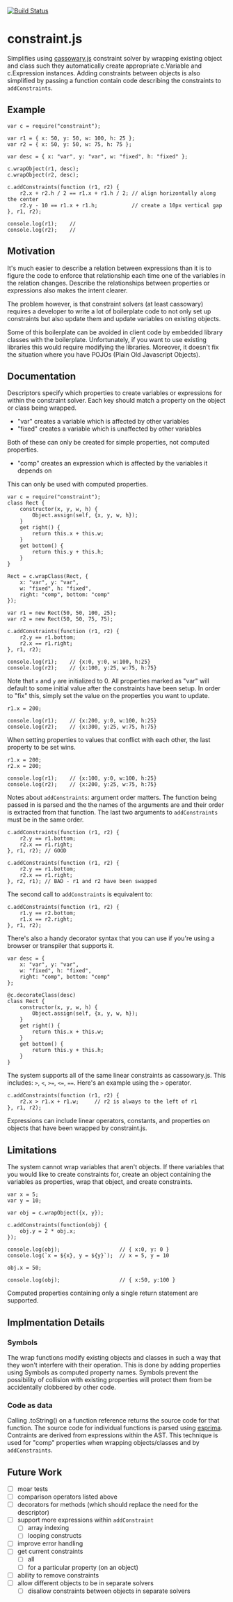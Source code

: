 [![Build Status](https://travis-ci.org/kevinb7/constraint.js.svg?branch=master)](https://travis-ci.org/kevinb7/constraint.js)
# constraint.js

Simplifies using [cassowary.js](https://github.com/slightlyoff/cassowary.js/)
constraint solver by wrapping existing object and class such they automatically 
create appropriate c.Variable and c.Expression instances.  Adding constraints 
between objects is also simplified by passing a function contain code describing 
the constraints to ```addConstraints```.

## Example
    var c = require("constraint");
    
    var r1 = { x: 50, y: 50, w: 100, h: 25 };
    var r2 = { x: 50, y: 50, w: 75, h: 75 };
    
    var desc = { x: "var", y: "var", w: "fixed", h: "fixed" };
    
    c.wrapObject(r1, desc);
    c.wrapObject(r2, desc);
    
    c.addConstraints(function (r1, r2) {
        r2.x + r2.h / 2 == r1.x + r1.h / 2; // align horizontally along the center
        r2.y - 10 == r1.x + r1.h;           // create a 10px vertical gap
    }, r1, r2);
        
    console.log(r1);    // 
    console.log(r2);    //

## Motivation

It's much easier to describe a relation between expressions than it is to 
figure the code to enforce that relationship each time one of the variables in 
the relation changes.  Describe the relationships between properties or 
expressions also makes the intent clearer.

The problem however, is that constraint solvers (at least cassowary) requires
a developer to write a lot of boilerplate code to not only set up constraints
but also update them and update variables on existing objects.

Some of this boilerplate can be avoided in client code by embedded library
classes with the boilerplate.  Unfortunately, if you want to use existing 
libraries this would require modifying the libraries.  Moreover, it doesn't
fix the situation where you have POJOs (Plain Old Javascript Objects).

## Documentation

Descriptors specify which properties to create variables or expressions for 
within the constraint solver.  Each key should match a property on the object
or class being wrapped.
  
- "var" creates a variable which is affected by other variables
- "fixed" creates a variable which is unaffected by other variables

Both of these can only be created for simple properties, not computed properties.

- "comp" creates an expression which is affected by the variables it depends on

This can only be used with computed properties.

    var c = require("constraint");
    class Rect {
        constructor(x, y, w, h) {
            Object.assign(self, {x, y, w, h});
        }
        get right() {
            return this.x + this.w;
        }
        get bottom() {
            return this.y + this.h;
        }
    }

    Rect = c.wrapClass(Rect, { 
        x: "var", y: "var", 
        w: "fixed", h: "fixed", 
        right: "comp", bottom: "comp" 
    });
    
    var r1 = new Rect(50, 50, 100, 25);
    var r2 = new Rect(50, 50, 75, 75);
    
    c.addConstraints(function (r1, r2) {
        r2.y == r1.bottom;
        r2.x == r1.right;
    }, r1, r2);
    
    console.log(r1);    // {x:0, y:0, w:100, h:25}
    console.log(r2);    // {x:100, y:25, w:75, h:75}
    
Note that `x` and `y` are initialized to 0.  All properties marked as "var" will
default to some initial value after the constraints have been setup.  In order
to "fix" this, simply set the value on the properties you want to update.

    r1.x = 200;
    
    console.log(r1);    // {x:200, y:0, w:100, h:25}
    console.log(r2);    // {x:300, y:25, w:75, h:75}
    
When setting properties to values that conflict with each other, the last 
property to be set wins.

    r1.x = 200;
    r2.x = 200;
        
    console.log(r1);    // {x:100, y:0, w:100, h:25}
    console.log(r2);    // {x:200, y:25, w:75, h:75}

Notes about `addConstraints`: argument order matters.  The function being 
passed in is parsed and the the names of the arguments are and their order is
extracted from that function.  The last two arguments to `addConstraints` 
must be in the same order.

    c.addConstraints(function (r1, r2) {
        r2.y == r1.bottom;
        r2.x == r1.right;
    }, r1, r2); // GOOD
    
    c.addConstraints(function (r1, r2) {
        r2.y == r1.bottom;
        r2.x == r1.right;
    }, r2, r1); // BAD - r1 and r2 have been swapped
    
The second call to `addConstraints` is equivalent to:

    c.addConstraints(function (r1, r2) {
        r1.y == r2.bottom;
        r1.x == r2.right;
    }, r1, r2);
    
There's also a handy decorator syntax that you can use if you're using a browser
or transpiler that supports it.

    var desc = { 
        x: "var", y: "var", 
        w: "fixed", h: "fixed", 
        right: "comp", bottom: "comp" 
    };
    
    @c.decorateClass(desc)
    class Rect {
        constructor(x, y, w, h) {
            Object.assign(self, {x, y, w, h});
        }
        get right() {
            return this.x + this.w;
        }
        get bottom() {
            return this.y + this.h;
        }
    }

The system supports all of the same linear constraints as cassowary.js.  This
includes: `>`, `<`, `>=`, `<=`, `==`.  Here's an example using the `>` operator.

    c.addConstraints(function (r1, r2) {
        r2.x > r1.x + r1.w;     // r2 is always to the left of r1
    }, r1, r2);
    
Expressions can include linear operators, constants, and properties on objects
that have been wrapped by constraint.js.  

## Limitations

The system cannot wrap variables that aren't objects.  If there variables that
you would like to create constraints for, create an object containing the 
variables as properties, wrap that object, and create constraints.

    var x = 5;
    var y = 10;
    
    var obj = c.wrapObject({x, y});
    
    c.addConstraints(function(obj) {
        obj.y = 2 * obj.x;
    });
    
    console.log(obj);                   // { x:0, y: 0 }
    console.log(`x = ${x}, y = ${y}`);  // x = 5, y = 10
    
    obj.x = 50;
    
    console.log(obj);                   // { x:50, y:100 }
    
Computed properties containing only a single return statement are supported.
    
## Implmentation Details

### Symbols

The wrap functions modify existing objects and classes in such a way that they
won't interfere with their operation.  This is done by adding properties using
Symbols as computed property names.  Symbols prevent the possibility of 
collision with existing properties will protect them from be accidentally 
clobbered by other code.

### Code as data

Calling .toString() on a function reference returns the source code for that
function.  The source code for individual functions is parsed using [esprima](https://github.com/ariya/esprima).
Contraints are derived from expressions within the AST.  This technique is used
for "comp" properties when wrapping objects/classes and by `addConstraints`.

## Future Work

- [ ] moar tests
- [ ] comparison operators listed above
- [ ] decorators for methods (which should replace the need for the descriptor)
- [ ] support more expressions within `addConstraint`
  - [ ] array indexing
  - [ ] looping constructs
- [ ] improve error handling
- [ ] get current constraints
  - [ ] all
  - [ ] for a particular property (on an object)
- [ ] ability to remove constraints
- [ ] allow different objects to be in separate solvers
  - [ ] disallow constraints between objects in separate solvers
